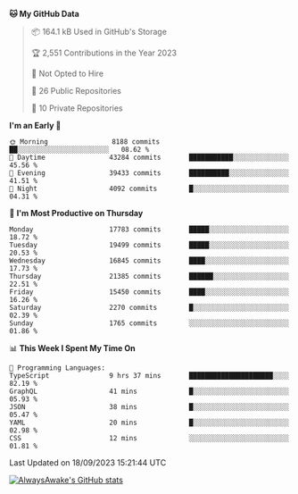 <!--START_SECTION:waka-->
**🐱 My GitHub Data** 

> 📦 164.1 kB Used in GitHub's Storage 
 > 
> 🏆 2,551 Contributions in the Year 2023
 > 
> 🚫 Not Opted to Hire
 > 
> 📜 26 Public Repositories 
 > 
> 🔑 10 Private Repositories 
 > 
**I'm an Early 🐤** 

```text
🌞 Morning                8188 commits        ██░░░░░░░░░░░░░░░░░░░░░░░   08.62 % 
🌆 Daytime                43284 commits       ███████████░░░░░░░░░░░░░░   45.56 % 
🌃 Evening                39433 commits       ██████████░░░░░░░░░░░░░░░   41.51 % 
🌙 Night                  4092 commits        █░░░░░░░░░░░░░░░░░░░░░░░░   04.31 % 
```
📅 **I'm Most Productive on Thursday** 

```text
Monday                   17783 commits       █████░░░░░░░░░░░░░░░░░░░░   18.72 % 
Tuesday                  19499 commits       █████░░░░░░░░░░░░░░░░░░░░   20.53 % 
Wednesday                16845 commits       ████░░░░░░░░░░░░░░░░░░░░░   17.73 % 
Thursday                 21385 commits       ██████░░░░░░░░░░░░░░░░░░░   22.51 % 
Friday                   15450 commits       ████░░░░░░░░░░░░░░░░░░░░░   16.26 % 
Saturday                 2270 commits        █░░░░░░░░░░░░░░░░░░░░░░░░   02.39 % 
Sunday                   1765 commits        ░░░░░░░░░░░░░░░░░░░░░░░░░   01.86 % 
```


📊 **This Week I Spent My Time On** 

```text
💬 Programming Languages: 
TypeScript               9 hrs 37 mins       █████████████████████░░░░   82.19 % 
GraphQL                  41 mins             █░░░░░░░░░░░░░░░░░░░░░░░░   05.93 % 
JSON                     38 mins             █░░░░░░░░░░░░░░░░░░░░░░░░   05.47 % 
YAML                     20 mins             █░░░░░░░░░░░░░░░░░░░░░░░░   02.98 % 
CSS                      12 mins             ░░░░░░░░░░░░░░░░░░░░░░░░░   01.81 % 
```


 Last Updated on 18/09/2023 15:21:44 UTC
<!--END_SECTION:waka-->

[![AlwaysAwake's GitHub stats](https://github-readme-stats.vercel.app/api?username=AlwaysAwake&show_icons=true&theme=github_dark&count_private=true)](https://github.com/AlwaysAwake/AlwaysAwake)
